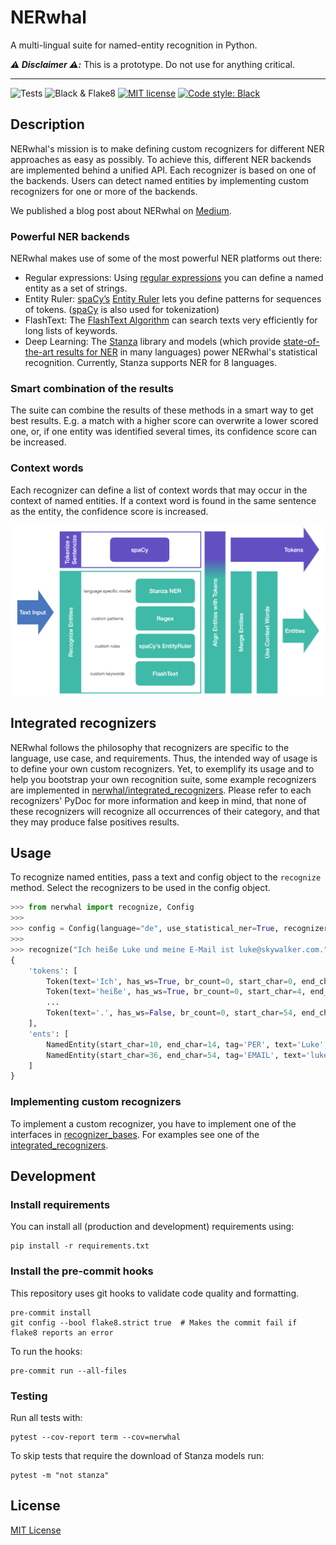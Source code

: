 # NERwhal

A multi-lingual suite for named-entity recognition in Python.

_**:warning: Disclaimer :warning::**_ This is a prototype. Do not use for anything critical.

---

![Tests](https://github.com/openredact/nerwhal/workflows/Tests/badge.svg?branch=master)
![Black & Flake8](https://github.com/openredact/nerwhal/workflows/Black%20&%20Flake8/badge.svg?branch=master)
[![MIT license](https://img.shields.io/badge/license-MIT-brightgreen.svg)](http://opensource.org/licenses/MIT)
[![Code style: Black](https://img.shields.io/badge/code%20style-black-000000.svg?style=flat-square)](https://github.com/ambv/black)

## Description

NERwhal's mission is to make defining custom recognizers for different NER approaches as easy as possibly.
To achieve this, different NER backends are implemented behind a unified API.
Each recognizer is based on one of the backends.
Users can detect named entities by implementing custom recognizers for one or more of the backends.

We published a blog post about NERwhal on [Medium](https://medium.com/@openredact/nerwhal-a-multi-lingual-suite-for-named-entity-recognition-d3ac6beb547?source=friends_link&sk=24ad2960999523d371c2155bef10b60c).

### Powerful NER backends

NERwhal makes use of some of the most powerful NER platforms out there:
- Regular expressions: Using [regular expressions](https://docs.python.org/3/library/re.html) you can define a named entity as a set of strings.
- Entity Ruler: [spaCy’s](https://spacy.io/) [Entity Ruler](https://spacy.io/usage/rule-based-matching#entityruler) lets you define patterns for sequences of tokens. ([spaCy](https://spacy.io/) is also used for tokenization)
- FlashText: The [FlashText Algorithm](https://arxiv.org/abs/1711.00046) can search texts very efficiently for long lists of keywords.
- Deep Learning: The [Stanza](https://stanfordnlp.github.io/stanza/) library and models (which provide [state-of-the-art results for NER](https://arxiv.org/pdf/2003.07082.pdf) in many languages) power NERwhal's statistical recognition. Currently, Stanza supports NER for 8 languages.

### Smart combination of the results

The suite can combine the results of these methods in a smart way to get best results.
E.g. a match with a higher score can overwrite a lower scored one, or, if one entity was identified several times, its confidence score can be increased.

### Context words

Each recognizer can define a list of context words that may occur in the context of named entities.
If a context word is found in the same sentence as the entity, the confidence score is increased.

![flowchart](docs/nerwhal.png "Flow Chart")

## Integrated recognizers

NERwhal follows the philosophy that recognizers are specific to the language, use case, and requirements.
Thus, the intended way of usage is to define your own custom recognizers.
Yet, to exemplify its usage and to help you bootstrap your own recognition suite, some example recognizers are implemented in [nerwhal/integrated_recognizers](nerwhal/integrated_recognizers).
Please refer to each recognizers' PyDoc for more information and keep in mind, that none of these recognizers will recognize all occurrences of their category, and that they may produce false positives results.


## Usage

To recognize named entities, pass a text and config object to the `recognize` method.
Select the recognizers to be used in the config object.

```python
>>> from nerwhal import recognize, Config
>>>
>>> config = Config(language="de", use_statistical_ner=True, recognizer_paths=["nerwhal/integrated_recognizers/email_recognizer.py"])
>>>
>>> recognize("Ich heiße Luke und meine E-Mail ist luke@skywalker.com.", config=config, return_tokens=True)
{
    'tokens': [
        Token(text='Ich', has_ws=True, br_count=0, start_char=0, end_char=3),
        Token(text='heiße', has_ws=True, br_count=0, start_char=4, end_char=9),
        ...
        Token(text='.', has_ws=False, br_count=0, start_char=54, end_char=55)
    ],
    'ents': [
        NamedEntity(start_char=10, end_char=14, tag='PER', text='Luke', score=0.8, recognizer='StanzaNerBackend', start_tok=2, end_tok=3),
        NamedEntity(start_char=36, end_char=54, tag='EMAIL', text='luke@skywalker.com', score=0.95, recognizer='EmailRecognizer', start_tok=7, end_tok=8)
    ]
}
```

### Implementing custom recognizers

To implement a custom recognizer, you have to implement one of the interfaces in [recognizer_bases](nerwhal/recognizer_bases).
For examples see one of the [integrated_recognizers](nerwhal/integrated_recognizers).


## Development

### Install requirements

You can install all (production and development) requirements using:

```
pip install -r requirements.txt
```

### Install the pre-commit hooks

This repository uses git hooks to validate code quality and formatting.

```
pre-commit install
git config --bool flake8.strict true  # Makes the commit fail if flake8 reports an error
```

To run the hooks:
```
pre-commit run --all-files
```

### Testing

Run all tests with:
```
pytest --cov-report term --cov=nerwhal
```

To skip tests that require the download of Stanza models run:
```
pytest -m "not stanza"
```

## License

[MIT License](https://github.com/openredact/nerwhal/blob/master/LICENSE)
